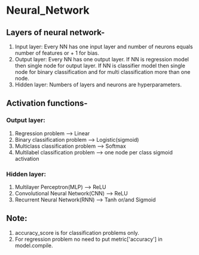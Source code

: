 # Neural_Network

## Layers of neural network-
1. Input layer: Every NN has one input layer and number of neurons equals number of features or + 1 for bias.
2. Output layer: Every NN has one output layer. If NN is regression model then single node for output layer.
                 If NN is classifier model then single node for binary classification and for multi classification more than one node.
3. Hidden layer: Numbers of layers and neurons are hyperparameters.

## Activation functions-
### Output layer:
1. Regression problem --> Linear
2. Binary classification problem --> Logistic(sigmoid)
3. Multiclass classification problem --> Softmax
4. Multilabel classification problem --> one node per class sigmoid activation

### Hidden layer:
1. Multilayer Perceptron(MLP) --> ReLU
2. Convolutional Neural Network(CNN) --> ReLU
3. Recurrent Neural Network(RNN) --> Tanh or/and Sigmoid

## Note:
1. accuracy_score is for classification problems only.
2. For regression problem no need to put metric['accuracy'] in model.compile.
